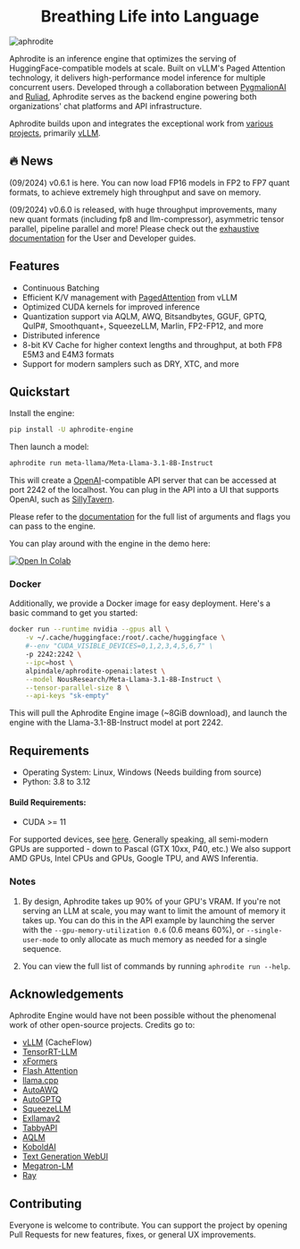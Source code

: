 <h1 align="center">
Breathing Life into Language
</h1>


![aphrodite](https://raw.githubusercontent.com/PygmalionAI/aphrodite-engine/main/assets/aphrodite.png)

Aphrodite is an inference engine that optimizes the serving of HuggingFace-compatible models at scale. Built on vLLM's Paged Attention technology, it delivers high-performance model inference for multiple concurrent users. Developed through a collaboration between [PygmalionAI](https://pygmalion.chat) and [Ruliad](https://ruliad.co), Aphrodite serves as the backend engine powering both organizations' chat platforms and API infrastructure.

Aphrodite builds upon and integrates the exceptional work from [various projects](#acknowledgements), primarily [vLLM](https://vllm.ai).


## 🔥 News
(09/2024) v0.6.1 is here. You can now load FP16 models in FP2 to FP7 quant formats, to achieve extremely high throughput and save on memory.

(09/2024) v0.6.0 is released, with huge throughput improvements, many new quant formats (including fp8 and llm-compressor), asymmetric tensor parallel, pipeline parallel and more! Please check out the [exhaustive documentation](https://aphrodite.pygmalion.chat) for the User and Developer guides.

## Features

- Continuous Batching
- Efficient K/V management with [PagedAttention](https://vllm.ai) from vLLM
- Optimized CUDA kernels for improved inference
- Quantization support via AQLM, AWQ, Bitsandbytes, GGUF, GPTQ, QuIP#, Smoothquant+, SqueezeLLM, Marlin, FP2-FP12, and more
- Distributed inference
- 8-bit KV Cache for higher context lengths and throughput, at both FP8 E5M3 and E4M3 formats
- Support for modern samplers such as DRY, XTC, and more


## Quickstart

Install the engine:
```sh
pip install -U aphrodite-engine
```

Then launch a model:

```sh
aphrodite run meta-llama/Meta-Llama-3.1-8B-Instruct
```

This will create a [OpenAI](https://platform.openai.com/docs/api-reference/)-compatible API server that can be accessed at port 2242 of the localhost. You can plug in the API into a UI that supports OpenAI, such as [SillyTavern](https://github.com/SillyTavern/SillyTavern).

Please refer to the [documentation](https://aphrodite.pygmalion.chat) for the full list of arguments and flags you can pass to the engine.

You can play around with the engine in the demo here:

[![Open In Colab](https://colab.research.google.com/assets/colab-badge.svg)](https://colab.research.google.com/github/AlpinDale/misc-scripts/blob/main/Aphrodite.ipynb)

### Docker

Additionally, we provide a Docker image for easy deployment. Here's a basic command to get you started:

```sh
docker run --runtime nvidia --gpus all \
    -v ~/.cache/huggingface:/root/.cache/huggingface \
    #--env "CUDA_VISIBLE_DEVICES=0,1,2,3,4,5,6,7" \
    -p 2242:2242 \
    --ipc=host \
    alpindale/aphrodite-openai:latest \
    --model NousResearch/Meta-Llama-3.1-8B-Instruct \
    --tensor-parallel-size 8 \
    --api-keys "sk-empty"
```

This will pull the Aphrodite Engine image (~8GiB download), and launch the engine with the Llama-3.1-8B-Instruct model at port 2242.

## Requirements

- Operating System: Linux, Windows (Needs building from source)
- Python: 3.8 to 3.12

#### Build Requirements:
- CUDA >= 11

For supported devices, see [here](https://aphrodite.pygmalion.chat/pages/quantization/support-matrix.html). Generally speaking, all semi-modern GPUs are supported - down to Pascal (GTX 10xx, P40, etc.) We also support AMD GPUs, Intel CPUs and GPUs, Google TPU, and AWS Inferentia.




### Notes

1. By design, Aphrodite takes up 90% of your GPU's VRAM. If you're not serving an LLM at scale, you may want to limit the amount of memory it takes up. You can do this in the API example by launching the server with the `--gpu-memory-utilization 0.6` (0.6 means 60%), or `--single-user-mode` to only allocate as much memory as needed for a single sequence.

2. You can view the full list of commands by running `aphrodite run --help`.

## Acknowledgements
Aphrodite Engine would have not been possible without the phenomenal work of other open-source projects. Credits go to:
- [vLLM](https://github.com/vllm-project/vllm) (CacheFlow)
- [TensorRT-LLM](https://github.com/NVIDIA/TensorRT-LLM)
- [xFormers](https://github.com/facebookresearch/xformers)
- [Flash Attention](https://github.com/Dao-AILab/flash-attention)
- [llama.cpp](https://github.com/ggerganov/llama.cpp)
- [AutoAWQ](https://github.com/casper-hansen/AutoAWQ)
- [AutoGPTQ](https://github.com/PanQiWei/AutoGPTQ)
- [SqueezeLLM](https://github.com/SqueezeAILab/SqueezeLLM/)
- [Exllamav2](https://github.com/turboderp/exllamav2)
- [TabbyAPI](https://github.com/theroyallab/tabbyAPI)
- [AQLM](https://github.com/Vahe1994/AQLM)
- [KoboldAI](https://github.com/henk717/KoboldAI)
- [Text Generation WebUI](https://github.com/oobabooga/text-generation-webui)
- [Megatron-LM](https://github.com/NVIDIA/Megatron-LM)
- [Ray](https://github.com/ray-project/ray)

## Contributing
Everyone is welcome to contribute. You can support the project by opening Pull Requests for new features, fixes, or general UX improvements.
